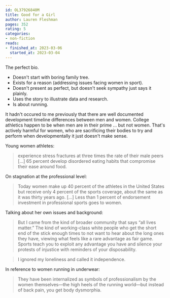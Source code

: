 ```yaml
---
id: OL37926840M
title: Good for a Girl
author: Lauren Fleshman
pages: 352
rating: 5
categories:
- non-fiction
reads:
- finished_at: 2023-03-06
  started_at: 2023-03-04
---
```


The perfect bio.

* Doesn't start with boring family tree.
* Exists for a reason (addressing issues facing women in sport).
* Doesn't present as perfect, but doesn't seek sympathy just says it plainly.
* Uses the story to illustrate data and research.
* Is about running.

It hadn't occured to me previously that there are well documented development
timeline differences between men and women. College athletics happen to be when
men are in their prime ... but not women. That's actively harmful for women,
who are sacrificing their bodies to try and perform when developmentally it
just doesn't make sense.

Young women athletes:

> experience stress fractures at three times the rate of their male peers [...] 65 percent develop disordered eating habits that compromise their ease around food.

On stagnation at the professional level:

> Today women make up 40 percent of the athletes in the United States but receive only 4 percent of the sports coverage, about the same as it was thirty years ago. [...] Less than 1 percent of endorsement investment in professional sports goes to women.


Talking about her own issues and background:

> But I came from the kind of broader community that says “all lives matter.” The kind of working-class white people who get the short end of the stick enough times to not want to hear about the long ones they have, viewing what feels like a rare advantage as fair game. Sports teach you to exploit any advantage you have and silence your protests of injustice with reminders of your disposability.

> I ignored my loneliness and called it independence.

In reference to women running in underwear:

> They have been internalized as symbols of professionalism by the women themselves—the high heels of the running world—but instead of back pain, you get body dysmorphia.

